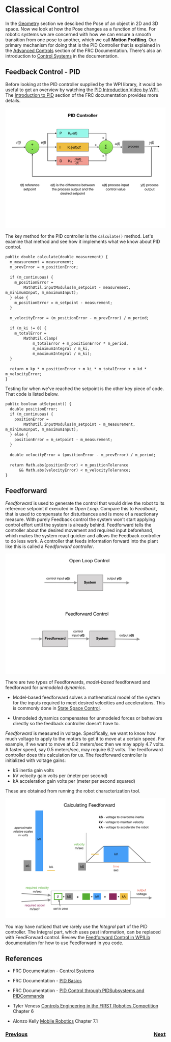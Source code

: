 # Classical Control
<!-- Generic controller block diagram and explaination...
Alonzo Kelly [Mobile Robotics](https://www.cambridge.org/core/books/mobile-robotics/5BF238489F9BC337C0736432C87B3091) Chapter 7.1 -->

In the [Geometry](../Dynamics/geometry.md) section we descibed the Pose of an object in 2D and 3D space.  Now we look at how the Pose changes as a function of time.  For robotic systems we are concerned with how we can ensure a smooth transition from one pose to another, which we call **Motion Profiling**.  Our primary mechanism for doing that is the PID Controller that is explained in the [Advanced Controls](https://docs.wpilib.org/en/stable/docs/software/advanced-controls/introduction/index.html) section of the FRC Documentation.  There's also an introduction to [Control Systems](https://docs.wpilib.org/en/stable/docs/software/advanced-controls/introduction/control-system-basics.html) in the documentation.

## Feedback Control - PID
Before looking at the PID controller supplied by the WPI library, it would be useful to get an overview by watching the [PID Introduction Video by WPI](https://docs.wpilib.org/en/stable/docs/software/advanced-controls/introduction/pid-video.html).  The [Introduction to PID](https://docs.wpilib.org/en/stable/docs/software/advanced-controls/introduction/introduction-to-pid.html) section of the FRC documentation provides more details.

![PID Controller](../../images/FRCControlSystems/FRCControlSystems.004.jpeg)

The key method for the PID controller is the `calculate()` method. Let's examine that method and see how it implements what we know about PID control.

    public double calculate(double measurement) {
      m_measurement = measurement;
      m_prevError = m_positionError;

      if (m_continuous) {
        m_positionError =
            MathUtil.inputModulus(m_setpoint - measurement, m_minimumInput, m_maximumInput);
      } else {
        m_positionError = m_setpoint - measurement;
      }

      m_velocityError = (m_positionError - m_prevError) / m_period;

      if (m_ki != 0) {
        m_totalError =
            MathUtil.clamp(
                m_totalError + m_positionError * m_period,
                m_minimumIntegral / m_ki,
                m_maximumIntegral / m_ki);
      }

      return m_kp * m_positionError + m_ki * m_totalError + m_kd * m_velocityError;
    }

Testing for when we've reached the setpoint is the other key piece of code.  That code is listed below.

    public boolean atSetpoint() {
      double positionError;
      if (m_continuous) {
        positionError =
            MathUtil.inputModulus(m_setpoint - m_measurement, m_minimumInput, m_maximumInput);
      } else {
        positionError = m_setpoint - m_measurement;
      }

      double velocityError = (positionError - m_prevError) / m_period;

      return Math.abs(positionError) < m_positionTolerance
          && Math.abs(velocityError) < m_velocityTolerance;
    }

## <a name="feedforward"></a>Feedforward
<!-- Kelly 7.1.4.... -->
*Feedforward* is used to generate the control that would drive the robot to its reference setpoint if executed in *Open Loop*.  Compare this to *Feedback*, that is used to compensate for disturbances and is more of a reactionary measure.  With purely Feedback control the system won’t start applying control effort until the system is already behind. Feedforward tells the controller about the desired movement and required input beforehand, which makes the system react quicker and allows the Feedback controller to do less work. A controller that feeds information forward into the plant like this is called a *Feedforward controller*. 

![Open Loop and Feedforward](../../images/FRCControlSystems/FRCControlSystems.005.jpeg)

There are two types of Feedforwards, *model-based* feedforward and feedforward for *unmodeled dynamics*. 

- Model-based feedforward solves a mathematical model of the system for the inputs required to meet desired velocities and accelerations.  This is commonly done in [State Space Control](stateSpaceControl.md).

- Unmodeled dynamics compensates for unmodeled forces or behaviors directly so the feedback controller doesn’t have to.

*Feedforward* is measured in voltage. Specifically, we want to know how much voltage to apply to the motors to get it to move at a certain speed.  For example, if we want to move at 0.2 meters/sec then we may apply 4.7 volts.  A faster speed, say 0.5 meters/sec, may require 6.2 volts. The feedforward controller does this calculation for us. The feedforward controller is initialized with voltage gains:

- kS inertia gain volts
- kV velocity gain volts per (meter per second)
- kA acceleration gain volts per (meter per second squared)

These are obtained from running the robot characterization tool.

![Calculating Feedforward](../../images/FRCDynamics/FRCDynamics.005.jpeg)

You may have noticed that we rarely use the *Integral* part of the PID controller.  The Integral part, which uses past information, can be replaced with FeedForward control.  Review the [Feedforward Control in WPILib](https://docs.wpilib.org/en/stable/docs/software/advanced-controls/controllers/feedforward.html#feedforward-control-in-wpilib) documentation for how to use Feedforward in you code. 


## References
- FRC Documentation - [Control Systems](https://docs.wpilib.org/en/stable/docs/software/advanced-controls/introduction/control-system-basics.html)

- FRC Documentation - [PID Basics](https://docs.wpilib.org/en/stable/docs/software/advanced-controls/introduction/index.html)

- FRC Documentation - [PID Control through PIDSubsystems and PIDCommands](https://docs.wpilib.org/en/latest/docs/software/commandbased/pid-subsystems-commands.html#)

- Tyler Veness [Controls Engineering in the
FIRST Robotics Competition](https://file.tavsys.net/control/controls-engineering-in-frc.pdf) Chapter 6

- Alonzo Kelly [Mobile Robotics](https://www.cambridge.org/core/books/mobile-robotics/5BF238489F9BC337C0736432C87B3091) Chapter 7.1


<h3><span style="float:left">
<a href="controlIndex">Previous</a></span>
<span style="float:right">
<a href="pathsTrajectories">Next</a></span></h3>